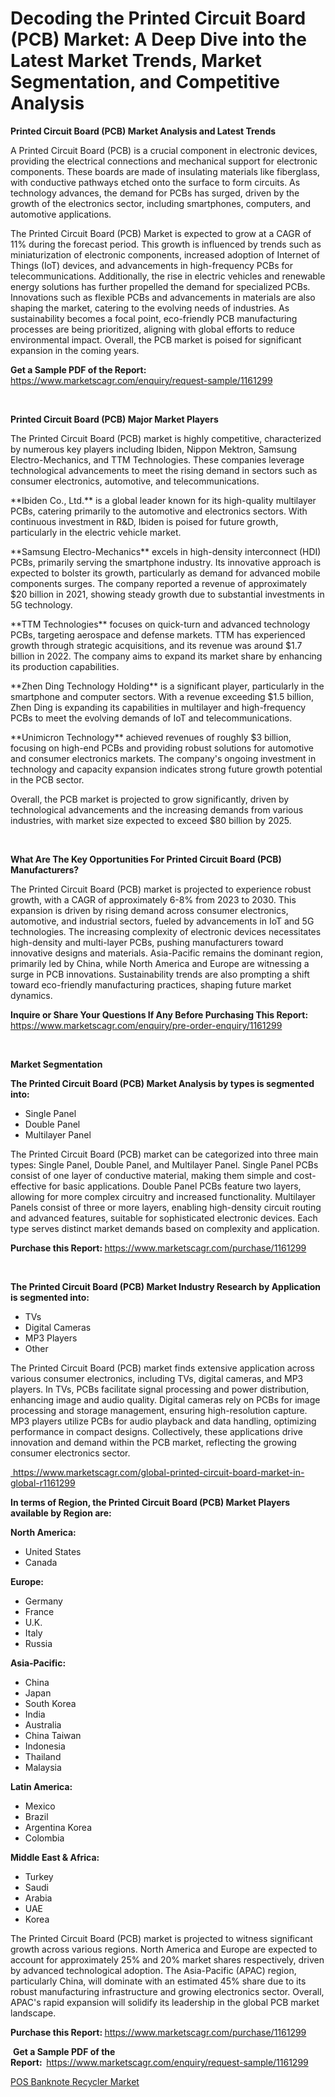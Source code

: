 <p><h1>Decoding the Printed Circuit Board (PCB) Market: A Deep Dive into the Latest Market Trends, Market Segmentation, and Competitive Analysis</h1></p><p><strong>Printed Circuit Board (PCB) Market Analysis and Latest Trends</strong></p>
<p><p>A Printed Circuit Board (PCB) is a crucial component in electronic devices, providing the electrical connections and mechanical support for electronic components. These boards are made of insulating materials like fiberglass, with conductive pathways etched onto the surface to form circuits. As technology advances, the demand for PCBs has surged, driven by the growth of the electronics sector, including smartphones, computers, and automotive applications.</p><p>The Printed Circuit Board (PCB) Market is expected to grow at a CAGR of 11% during the forecast period. This growth is influenced by trends such as miniaturization of electronic components, increased adoption of Internet of Things (IoT) devices, and advancements in high-frequency PCBs for telecommunications. Additionally, the rise in electric vehicles and renewable energy solutions has further propelled the demand for specialized PCBs. Innovations such as flexible PCBs and advancements in materials are also shaping the market, catering to the evolving needs of industries. As sustainability becomes a focal point, eco-friendly PCB manufacturing processes are being prioritized, aligning with global efforts to reduce environmental impact. Overall, the PCB market is poised for significant expansion in the coming years.</p></p>
<p><strong>Get a Sample PDF of the Report:&nbsp;</strong> <a href="https://www.marketscagr.com/enquiry/request-sample/1161299?utm_campaign=2924&utm_medium=2&utm_source=Github&utm_content=ia&utm_term=22032025&utm_id=printed-circuit-board-pcb">https://www.marketscagr.com/enquiry/request-sample/1161299</a></p>
<p>&nbsp;</p>
<p><strong>Printed Circuit Board (PCB) Major Market Players</strong></p>
<p><p>The Printed Circuit Board (PCB) market is highly competitive, characterized by numerous key players including Ibiden, Nippon Mektron, Samsung Electro-Mechanics, and TTM Technologies. These companies leverage technological advancements to meet the rising demand in sectors such as consumer electronics, automotive, and telecommunications.</p><p>**Ibiden Co., Ltd.** is a global leader known for its high-quality multilayer PCBs, catering primarily to the automotive and electronics sectors. With continuous investment in R&D, Ibiden is poised for future growth, particularly in the electric vehicle market.</p><p>**Samsung Electro-Mechanics** excels in high-density interconnect (HDI) PCBs, primarily serving the smartphone industry. Its innovative approach is expected to bolster its growth, particularly as demand for advanced mobile components surges. The company reported a revenue of approximately $20 billion in 2021, showing steady growth due to substantial investments in 5G technology.</p><p>**TTM Technologies** focuses on quick-turn and advanced technology PCBs, targeting aerospace and defense markets. TTM has experienced growth through strategic acquisitions, and its revenue was around $1.7 billion in 2022. The company aims to expand its market share by enhancing its production capabilities.</p><p>**Zhen Ding Technology Holding** is a significant player, particularly in the smartphone and computer sectors. With a revenue exceeding $1.5 billion, Zhen Ding is expanding its capabilities in multilayer and high-frequency PCBs to meet the evolving demands of IoT and telecommunications.</p><p>**Unimicron Technology** achieved revenues of roughly $3 billion, focusing on high-end PCBs and providing robust solutions for automotive and consumer electronics markets. The company's ongoing investment in technology and capacity expansion indicates strong future growth potential in the PCB sector.</p><p>Overall, the PCB market is projected to grow significantly, driven by technological advancements and the increasing demands from various industries, with market size expected to exceed $80 billion by 2025.</p></p>
<p>&nbsp;</p>
<p><strong>What Are The Key Opportunities For Printed Circuit Board (PCB) Manufacturers?</strong></p>
<p><p>The Printed Circuit Board (PCB) market is projected to experience robust growth, with a CAGR of approximately 6-8% from 2023 to 2030. This expansion is driven by rising demand across consumer electronics, automotive, and industrial sectors, fueled by advancements in IoT and 5G technologies. The increasing complexity of electronic devices necessitates high-density and multi-layer PCBs, pushing manufacturers toward innovative designs and materials. Asia-Pacific remains the dominant region, primarily led by China, while North America and Europe are witnessing a surge in PCB innovations. Sustainability trends are also prompting a shift toward eco-friendly manufacturing practices, shaping future market dynamics.</p></p>
<p><strong>Inquire or Share Your Questions If Any Before Purchasing This Report:</strong> <a href="https://www.marketscagr.com/enquiry/pre-order-enquiry/1161299?utm_campaign=2924&utm_medium=2&utm_source=Github&utm_content=ia&utm_term=22032025&utm_id=printed-circuit-board-pcb">https://www.marketscagr.com/enquiry/pre-order-enquiry/1161299</a></p>
<p>&nbsp;</p>
<p><strong>Market Segmentation</strong></p>
<p><strong>The Printed Circuit Board (PCB) Market Analysis by types is segmented into:</strong></p>
<p><ul><li>Single Panel</li><li>Double Panel</li><li>Multilayer Panel</li></ul></p>
<p><p>The Printed Circuit Board (PCB) market can be categorized into three main types: Single Panel, Double Panel, and Multilayer Panel. Single Panel PCBs consist of one layer of conductive material, making them simple and cost-effective for basic applications. Double Panel PCBs feature two layers, allowing for more complex circuitry and increased functionality. Multilayer Panels consist of three or more layers, enabling high-density circuit routing and advanced features, suitable for sophisticated electronic devices. Each type serves distinct market demands based on complexity and application.</p></p>
<p><strong>Purchase this Report:&nbsp;</strong><a href="https://www.marketscagr.com/purchase/1161299?utm_campaign=2924&utm_medium=2&utm_source=Github&utm_content=ia&utm_term=22032025&utm_id=printed-circuit-board-pcb">https://www.marketscagr.com/purchase/1161299</a></p>
<p>&nbsp;</p>
<p><strong>The Printed Circuit Board (PCB) Market Industry Research by Application is segmented into:</strong></p>
<p><ul><li>TVs</li><li>Digital Cameras</li><li>MP3 Players</li><li>Other</li></ul></p>
<p><p>The Printed Circuit Board (PCB) market finds extensive application across various consumer electronics, including TVs, digital cameras, and MP3 players. In TVs, PCBs facilitate signal processing and power distribution, enhancing image and audio quality. Digital cameras rely on PCBs for image processing and storage management, ensuring high-resolution capture. MP3 players utilize PCBs for audio playback and data handling, optimizing performance in compact designs. Collectively, these applications drive innovation and demand within the PCB market, reflecting the growing consumer electronics sector.</p></p>
<p><a href="https://www.marketscagr.com/global-printed-circuit-board-market-in-global-r1161299?utm_campaign=2924&utm_medium=2&utm_source=Github&utm_content=ia&utm_term=22032025&utm_id=printed-circuit-board-pcb">&nbsp;https://www.marketscagr.com/global-printed-circuit-board-market-in-global-r1161299</a></p>
<p><strong>In terms of Region, the Printed Circuit Board (PCB) Market Players available by Region are:</strong></p>
<p>
    <p> <strong> North America: </strong>
        <ul>
            <li>United States</li>
            <li>Canada</li>
        </ul>
        </p> 
    <p> <strong> Europe: </strong>
        <ul>
            <li>Germany</li>
            <li>France</li>
            <li>U.K.</li>
            <li>Italy</li>
            <li>Russia</li>
        </ul>
        </p> 
    <p> <strong> Asia-Pacific: </strong>
        <ul>
            <li>China</li>
            <li>Japan</li>
            <li>South Korea</li>
            <li>India</li>
            <li>Australia</li>
            <li>China Taiwan</li>
            <li>Indonesia</li>
            <li>Thailand</li>
            <li>Malaysia</li>
        </ul>
        </p> 
    <p> <strong> Latin America: </strong>
        <ul>
            <li>Mexico</li>
            <li>Brazil</li>
            <li>Argentina Korea</li>
            <li>Colombia</li>
        </ul>
        </p> 
    <p> <strong> Middle East & Africa: </strong>
        <ul>
            <li>Turkey</li>
            <li>Saudi</li>
            <li>Arabia</li>
            <li>UAE</li>
            <li>Korea</li>
        </ul>
    </p>
    </p>
<p><p>The Printed Circuit Board (PCB) market is projected to witness significant growth across various regions. North America and Europe are expected to account for approximately 25% and 20% market shares respectively, driven by advanced technological adoption. The Asia-Pacific (APAC) region, particularly China, will dominate with an estimated 45% share due to its robust manufacturing infrastructure and growing electronics sector. Overall, APAC's rapid expansion will solidify its leadership in the global PCB market landscape.</p></p>
<p><strong>Purchase this Report: </strong><a href="https://www.marketscagr.com/purchase/1161299?utm_campaign=2924&utm_medium=2&utm_source=Github&utm_content=ia&utm_term=22032025&utm_id=printed-circuit-board-pcb">https://www.marketscagr.com/purchase/1161299</a></p>
<p>&nbsp;<strong>Get a Sample PDF of the Report:&nbsp;&nbsp;</strong><a href="https://www.marketscagr.com/enquiry/request-sample/1161299?utm_campaign=2924&utm_medium=2&utm_source=Github&utm_content=ia&utm_term=22032025&utm_id=printed-circuit-board-pcb">https://www.marketscagr.com/enquiry/request-sample/1161299</a></p>
<p><strong></strong></p>
<p><p><a href="https://github.com/xalatieusope/Market-Research-Report-List-1/blob/main/pos-banknote-recycler-market.md?utm_campaign=2924&utm_medium=2&utm_source=Github&utm_content=ia&utm_term=22032025&utm_id=printed-circuit-board-pcb">POS Banknote Recycler Market</a></p></p>